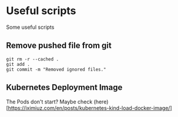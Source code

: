 # Useful scripts
Some useful scripts

## Remove pushed file from git
```
git rm -r --cached .
git add .
git commit -m "Removed ignored files."
```

## Kubernetes Deployment Image
The Pods don't start?
Maybe check (here)[https://iximiuz.com/en/posts/kubernetes-kind-load-docker-image/]
